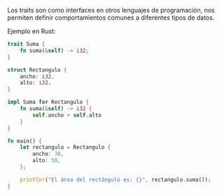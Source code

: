 Los traits son como interfaces en otros lenguajes de programación, nos permiten definir comportamientos comunes a diferentes tipos de datos\.

Ejemplo en Rust:

```rust
trait Suma {
    fn suma(&self) -> i32;
}

struct Rectangulo {
    ancho: i32,
    alto: i32,
}

impl Suma for Rectangulo {
    fn suma(&self) -> i32 {
        self.ancho + self.alto
    }
}

fn main() {
    let rectangulo = Rectangulo {
        ancho: 30,
        alto: 50,
    };

    println!("El área del rectángulo es: {}", rectangulo.suma());
}
```